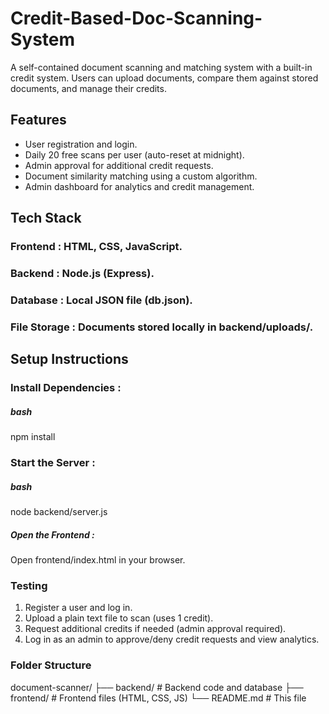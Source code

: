 # Credit-Based-Doc-Scanning-System

A self-contained document scanning and matching system with a built-in credit system. Users can upload documents, compare them against stored documents, and manage their credits.

## Features
- User registration and login.
- Daily 20 free scans per user (auto-reset at midnight).
- Admin approval for additional credit requests.
- Document similarity matching using a custom algorithm.
- Admin dashboard for analytics and credit management.

## Tech Stack
### Frontend : HTML, CSS, JavaScript.
### Backend : Node.js (Express).
### Database : Local JSON file (db.json).
### File Storage : Documents stored locally in backend/uploads/.

## Setup Instructions
### Install Dependencies :
##### bash
npm install
### Start the Server :
##### bash
node backend/server.js
##### Open the Frontend :
Open frontend/index.html in your browser.

### Testing
1. Register a user and log in.
2. Upload a plain text file to scan (uses 1 credit).
3. Request additional credits if needed (admin approval required).
4. Log in as an admin to approve/deny credit requests and view analytics.

### Folder Structure
document-scanner/
├── backend/         # Backend code and database
├── frontend/        # Frontend files (HTML, CSS, JS)
└── README.md        # This file

